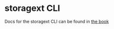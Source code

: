 # storagext CLI

Docs for the storagext CLI can be found in [the book](../../docs/src/storagext-cli/index.md)

